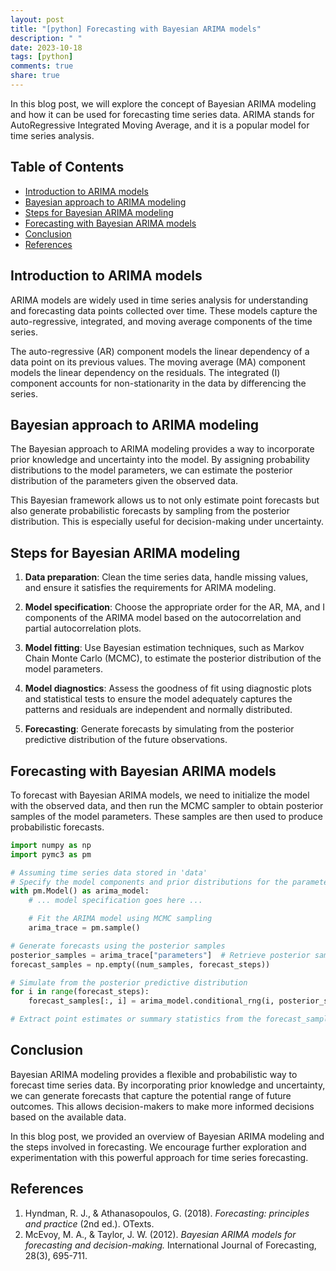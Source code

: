```yaml
---
layout: post
title: "[python] Forecasting with Bayesian ARIMA models"
description: " "
date: 2023-10-18
tags: [python]
comments: true
share: true
---
```


In this blog post, we will explore the concept of Bayesian ARIMA modeling and how it can be used for forecasting time series data. ARIMA stands for AutoRegressive Integrated Moving Average, and it is a popular model for time series analysis.

## Table of Contents
- [Introduction to ARIMA models](#introduction-to-arima-models)
- [Bayesian approach to ARIMA modeling](#bayesian-approach-to-arima-modeling)
- [Steps for Bayesian ARIMA modeling](#steps-for-bayesian-arima-modeling)
- [Forecasting with Bayesian ARIMA models](#forecasting-with-bayesian-arima-models)
- [Conclusion](#conclusion)
- [References](#references)

## Introduction to ARIMA models

ARIMA models are widely used in time series analysis for understanding and forecasting data points collected over time. These models capture the auto-regressive, integrated, and moving average components of the time series.

The auto-regressive (AR) component models the linear dependency of a data point on its previous values. The moving average (MA) component models the linear dependency on the residuals. The integrated (I) component accounts for non-stationarity in the data by differencing the series.

## Bayesian approach to ARIMA modeling

The Bayesian approach to ARIMA modeling provides a way to incorporate prior knowledge and uncertainty into the model. By assigning probability distributions to the model parameters, we can estimate the posterior distribution of the parameters given the observed data.

This Bayesian framework allows us to not only estimate point forecasts but also generate probabilistic forecasts by sampling from the posterior distribution. This is especially useful for decision-making under uncertainty.

## Steps for Bayesian ARIMA modeling

1. **Data preparation**: Clean the time series data, handle missing values, and ensure it satisfies the requirements for ARIMA modeling.

2. **Model specification**: Choose the appropriate order for the AR, MA, and I components of the ARIMA model based on the autocorrelation and partial autocorrelation plots.

3. **Model fitting**: Use Bayesian estimation techniques, such as Markov Chain Monte Carlo (MCMC), to estimate the posterior distribution of the model parameters.

4. **Model diagnostics**: Assess the goodness of fit using diagnostic plots and statistical tests to ensure the model adequately captures the patterns and residuals are independent and normally distributed.

5. **Forecasting**: Generate forecasts by simulating from the posterior predictive distribution of the future observations.

## Forecasting with Bayesian ARIMA models

To forecast with Bayesian ARIMA models, we need to initialize the model with the observed data, and then run the MCMC sampler to obtain posterior samples of the model parameters. These samples are then used to produce probabilistic forecasts.

```python
import numpy as np
import pymc3 as pm

# Assuming time series data stored in 'data'
# Specify the model components and prior distributions for the parameters
with pm.Model() as arima_model:
    # ... model specification goes here ...

    # Fit the ARIMA model using MCMC sampling
    arima_trace = pm.sample()

# Generate forecasts using the posterior samples
posterior_samples = arima_trace["parameters"]  # Retrieve posterior samples
forecast_samples = np.empty((num_samples, forecast_steps))

# Simulate from the posterior predictive distribution
for i in range(forecast_steps):
    forecast_samples[:, i] = arima_model.conditional_rng(i, posterior_samples)

# Extract point estimates or summary statistics from the forecast_samples as needed
```

## Conclusion

Bayesian ARIMA modeling provides a flexible and probabilistic way to forecast time series data. By incorporating prior knowledge and uncertainty, we can generate forecasts that capture the potential range of future outcomes. This allows decision-makers to make more informed decisions based on the available data.

In this blog post, we provided an overview of Bayesian ARIMA modeling and the steps involved in forecasting. We encourage further exploration and experimentation with this powerful approach for time series forecasting.

## References

1. Hyndman, R. J., & Athanasopoulos, G. (2018). *Forecasting: principles and practice* (2nd ed.). OTexts.
2. McEvoy, M. A., & Taylor, J. W. (2012). *Bayesian ARIMA models for forecasting and decision-making.* International Journal of Forecasting, 28(3), 695-711.